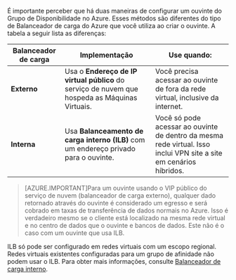 É importante perceber que há duas maneiras de configurar um ouvinte do Grupo de Disponibilidade no Azure. Esses métodos são diferentes do tipo de Balanceador de carga do Azure que você utiliza ao criar o ouvinte. A tabela a seguir lista as diferenças:

| Balanceador de carga | Implementação | Use quando: |
| ------------- | -------------- | ----------- |
| **Externo** | Usa o **Endereço de IP virtual público** do serviço de nuvem que hospeda as Máquinas Virtuais. | Você precisa acessar ao ouvinte de fora da rede virtual, inclusive da internet. |
| **Interna** | Usa **Balanceamento de carga interno (ILB)** com um endereço privado para o ouvinte. | Você só pode acessar ao ouvinte de dentro da mesma rede virtual. Isso inclui VPN site a site em cenários híbridos. |

>[AZURE.IMPORTANT]Para um ouvinte usando o VIP público do serviço de nuvem (balanceador de carga externo), qualquer dado retornado através do ouvinte é considerado um egresso e será cobrado em taxas de transferência de dados normais no Azure. Isso é verdadeiro mesmo se o cliente está localizado na mesma rede virtual e no centro de dados que o ouvinte e bancos de dados. Este não é o caso com um ouvinte que usa ILB.

ILB só pode ser configurado em redes virtuais com um escopo regional. Redes virtuais existentes configuradas para um grupo de afinidade não podem usar o ILB. Para obter mais informações, consulte [Balanceador de carga interno](../articles/load-balancer/load-balancer-internal-overview.md).

<!---HONumber=Oct15_HO3-->